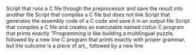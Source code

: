 Script that runs a C file through the preprocessor and save the result into another file
Script that compiles a C file but does not link
Script that generates the assembly code of a C code and save it in an output file
Script that compiles a C file and creates an executable named cisfun
C program that prints exactly "Programming is like building a multilingual puzzle, followed by a new line
C program that prints exactly with proper grammar, but the outcome is a piece of art,, followed by a new line
